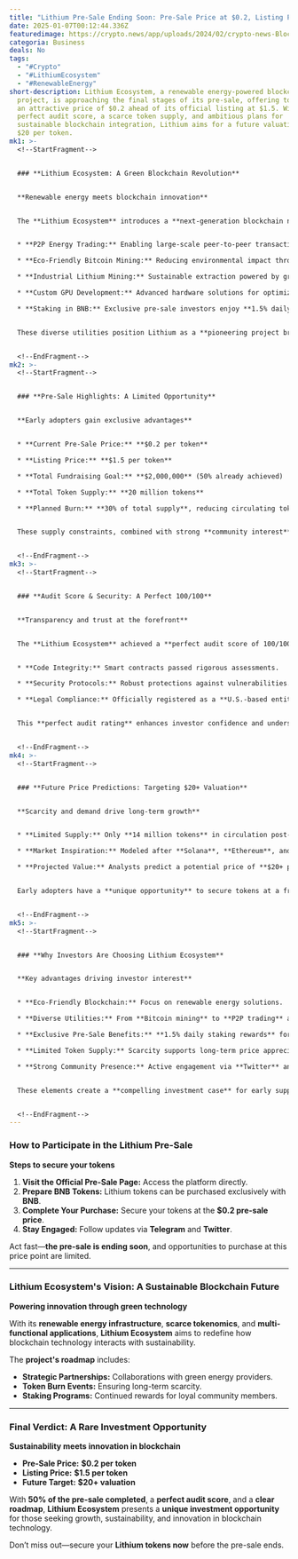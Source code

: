 ```yaml
---
title: "Lithium Pre-Sale Ending Soon: Pre-Sale Price at $0.2, Listing Price at $1.5"
date: 2025-01-07T00:12:44.336Z
featuredimage: https://crypto.news/app/uploads/2024/02/crypto-news-BlockDAG-launching-2m-giveaway-as-Meme-Kombat-hits-0.279-in-presale01.webp
categoria: Business
deals: No
tags:
  - "#Crypto"
  - "#LithiumEcosystem"
  - "#RenewableEnergy"
short-description: Lithium Ecosystem, a renewable energy-powered blockchain
  project, is approaching the final stages of its pre-sale, offering tokens at
  an attractive price of $0.2 ahead of its official listing at $1.5. With a
  perfect audit score, a scarce token supply, and ambitious plans for
  sustainable blockchain integration, Lithium aims for a future valuation above
  $20 per token.
mk1: >-
  <!--StartFragment-->


  ### **Lithium Ecosystem: A Green Blockchain Revolution**


  **Renewable energy meets blockchain innovation**


  The **Lithium Ecosystem** introduces a **next-generation blockchain network** powered by **renewable energy** and designed for **multi-functional utility** across key sectors:


  * **P2P Energy Trading:** Enabling large-scale peer-to-peer transactions.

  * **Eco-Friendly Bitcoin Mining:** Reducing environmental impact through clean energy.

  * **Industrial Lithium Mining:** Sustainable extraction powered by green solutions.

  * **Custom GPU Development:** Advanced hardware solutions for optimized blockchain performance.

  * **Staking in BNB:** Exclusive pre-sale investors enjoy **1.5% daily returns**.


  These diverse utilities position Lithium as a **pioneering project bridging blockchain and sustainability**.


  <!--EndFragment-->
mk2: >-
  <!--StartFragment-->


  ### **Pre-Sale Highlights: A Limited Opportunity**


  **Early adopters gain exclusive advantages**


  * **Current Pre-Sale Price:** **$0.2 per token**

  * **Listing Price:** **$1.5 per token**

  * **Total Fundraising Goal:** **$2,000,000** (50% already achieved)

  * **Total Token Supply:** **20 million tokens**

  * **Planned Burn:** **30% of total supply**, reducing circulating tokens to **14 million**


  These supply constraints, combined with strong **community interest**, set the stage for potential **substantial price appreciation** post-launch.


  <!--EndFragment-->
mk3: >-
  <!--StartFragment-->


  ### **Audit Score & Security: A Perfect 100/100**


  **Transparency and trust at the forefront**


  The **Lithium Ecosystem** achieved a **perfect audit score of 100/100**, highlighting:


  * **Code Integrity:** Smart contracts passed rigorous assessments.

  * **Security Protocols:** Robust protections against vulnerabilities.

  * **Legal Compliance:** Officially registered as a **U.S.-based entity**.


  This **perfect audit rating** enhances investor confidence and underscores Lithium's commitment to **transparency and security**.


  <!--EndFragment-->
mk4: >-
  <!--StartFragment-->


  ### **Future Price Predictions: Targeting $20+ Valuation**


  **Scarcity and demand drive long-term growth**


  * **Limited Supply:** Only **14 million tokens** in circulation post-burn.

  * **Market Inspiration:** Modeled after **Solana**, **Ethereum**, and **BNB ecosystems**.

  * **Projected Value:** Analysts predict a potential price of **$20+ per token** based on supply constraints and utility growth.


  Early adopters have a **unique opportunity** to secure tokens at a fraction of their projected future value.


  <!--EndFragment-->
mk5: >-
  <!--StartFragment-->


  ### **Why Investors Are Choosing Lithium Ecosystem**


  **Key advantages driving investor interest**


  * **Eco-Friendly Blockchain:** Focus on renewable energy solutions.

  * **Diverse Utilities:** From **Bitcoin mining** to **P2P trading** and **staking rewards**.

  * **Exclusive Pre-Sale Benefits:** **1.5% daily staking rewards** for early investors.

  * **Limited Token Supply:** Scarcity supports long-term price appreciation.

  * **Strong Community Presence:** Active engagement via **Twitter** and **Telegram**.


  These elements create a **compelling investment case** for early supporters.


  <!--EndFragment-->
---
```

<!--StartFragment-->

### **How to Participate in the Lithium Pre-Sale**

**Steps to secure your tokens**

1. **Visit the Official Pre-Sale Page:** Access the platform directly.
2. **Prepare BNB Tokens:** Lithium tokens can be purchased exclusively with **BNB**.
3. **Complete Your Purchase:** Secure your tokens at the **$0.2 pre-sale price**.
4. **Stay Engaged:** Follow updates via **Telegram** and **Twitter**.

Act fast—**the pre-sale is ending soon**, and opportunities to purchase at this price point are limited.

- - -

### **Lithium Ecosystem's Vision: A Sustainable Blockchain Future**

**Powering innovation through green technology**

With its **renewable energy infrastructure**, **scarce tokenomics**, and **multi-functional applications**, **Lithium Ecosystem** aims to redefine how blockchain technology interacts with sustainability.

The **project's roadmap** includes:

* **Strategic Partnerships:** Collaborations with green energy providers.
* **Token Burn Events:** Ensuring long-term scarcity.
* **Staking Programs:** Continued rewards for loyal community members.

- - -

### **Final Verdict: A Rare Investment Opportunity**

**Sustainability meets innovation in blockchain**

* **Pre-Sale Price:** **$0.2 per token**
* **Listing Price:** **$1.5 per token**
* **Future Target:** **$20+ valuation**

With **50% of the pre-sale completed**, a **perfect audit score**, and a **clear roadmap**, **Lithium Ecosystem** presents a **unique investment opportunity** for those seeking growth, sustainability, and innovation in blockchain technology.

Don’t miss out—secure your **Lithium tokens now** before the pre-sale ends.

<!--EndFragment-->
